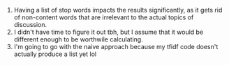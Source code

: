 1. Having a list of stop words impacts the results significantly, as it gets rid of non-content words that are irrelevant to the actual topics of discussion. 
2. I didn't have time to figure it out tbh, but I assume that it would be different enough to be worthwile calculating.
3. I'm going to go with the naive approach because my tfidf code doesn't actually produce a list yet lol